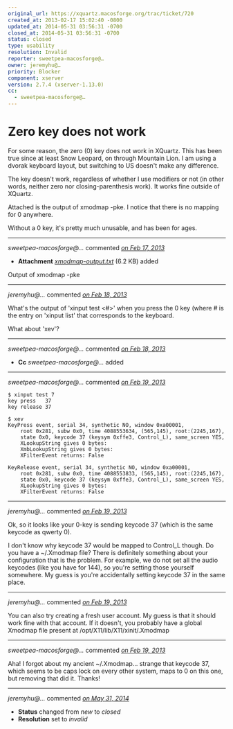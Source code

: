 ```yaml
---
original_url: https://xquartz.macosforge.org/trac/ticket/720
created_at: 2013-02-17 15:02:40 -0800
updated_at: 2014-05-31 03:56:31 -0700
closed_at: 2014-05-31 03:56:31 -0700
status: closed
type: usability
resolution: Invalid
reporter: sweetpea-macosforge@…
owner: jeremyhu@…
priority: Blocker
component: xserver
version: 2.7.4 (xserver-1.13.0)
cc:
  - sweetpea-macosforge@…
---
```


Zero key does not work
======================


For some reason, the zero (0) key does not work in XQuartz. This has been true since at least Snow Leopard, on through Mountain Lion. I am using a dvorak keyboard layout, but switching to US doesn't make any difference.

The key doesn't work, regardless of whether I use modifiers or not (in other words, neither zero nor closing-parenthesis work). It works fine outside of XQuartz.

Attached is the output of xmodmap -pke. I notice that there is no mapping for 0 anywhere.

Without a 0 key, it's pretty much unusable, and has been for ages.



---

*sweetpea-macosforge@…* commented *[on Feb 17, 2013](https://xquartz.macosforge.org/trac/attachment/ticket/720/xmodmap-output.txt "February 17, 2013 at 3:03 PM PST")*

-   **Attachment** *[xmodmap-output.txt](../attachment/ticket/720/xmodmap-output.txt)* (6.2 KB) added

Output of xmodmap -pke



---

*jeremyhu@…* commented *[on Feb 18, 2013](https://xquartz.macosforge.org/trac/ticket/720#comment:1 "February 18, 2013 at 4:07 PM PST")*

What's the output of 'xinput test &lt;\#&gt;' when you press the 0 key (where \# is the entry on 'xinput list' that corresponds to the keyboard.

What about 'xev'?



---

*sweetpea-macosforge@…* commented *[on Feb 18, 2013](https://xquartz.macosforge.org/trac/ticket/720#comment:2 "February 18, 2013 at 8:26 PM PST")*

-   **Cc** *sweetpea-macosforge@…* added



---

*sweetpea-macosforge@…* commented *[on Feb 19, 2013](https://xquartz.macosforge.org/trac/ticket/720#comment:3 "February 19, 2013 at 10:29 AM PST")*

    $ xinput test 7
    key press   37
    key release 37

    $ xev
    KeyPress event, serial 34, synthetic NO, window 0xa00001,
        root 0x281, subw 0x0, time 4088553634, (565,145), root:(2245,167),
        state 0x0, keycode 37 (keysym 0xffe3, Control_L), same_screen YES,
        XLookupString gives 0 bytes: 
        XmbLookupString gives 0 bytes: 
        XFilterEvent returns: False

    KeyRelease event, serial 34, synthetic NO, window 0xa00001,
        root 0x281, subw 0x0, time 4088553833, (565,145), root:(2245,167),
        state 0x0, keycode 37 (keysym 0xffe3, Control_L), same_screen YES,
        XLookupString gives 0 bytes: 
        XFilterEvent returns: False


---

*jeremyhu@…* commented *[on Feb 19, 2013](https://xquartz.macosforge.org/trac/ticket/720#comment:4 "February 19, 2013 at 10:55 AM PST")*

Ok, so it looks like your 0-key is sending keycode 37 (which is the same keycode as qwerty 0).

I don't know why keycode 37 would be mapped to Control\_L though. Do you have a ~/.Xmodmap file? There is definitely something about your configuration that is the problem. For example, we do not set all the audio keycodes (like you have for 144), so you're setting those yourself somewhere. My guess is you're accidentally setting keycode 37 in the same place.



---

*jeremyhu@…* commented *[on Feb 19, 2013](https://xquartz.macosforge.org/trac/ticket/720#comment:5 "February 19, 2013 at 10:57 AM PST")*

You can also try creating a fresh user account. My guess is that it should work fine with that account. If it doesn't, you probably have a global Xmodmap file present at /opt/X11/lib/X11/xinit/.Xmodmap



---

*sweetpea-macosforge@…* commented *[on Feb 19, 2013](https://xquartz.macosforge.org/trac/ticket/720#comment:6 "February 19, 2013 at 10:58 AM PST")*

Aha! I forgot about my ancient ~/.Xmodmap... strange that keycode 37, which seems to be caps lock on every other system, maps to 0 on this one, but removing that did it. Thanks!



---

*jeremyhu@…* commented *[on May 31, 2014](https://xquartz.macosforge.org/trac/ticket/720#comment:7 "May 31, 2014 at 3:56 AM PDT")*

-   **Status** changed from *new* to *closed*
-   **Resolution** set to *invalid*



